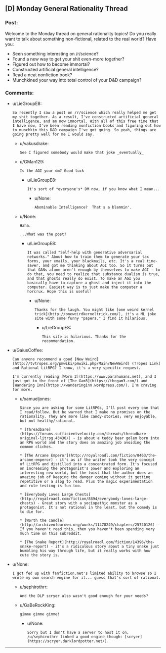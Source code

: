 ## [D] Monday General Rationality Thread

### Post:

Welcome to the Monday thread on general rationality topics!  Do you really want to talk about something non-fictional, related to the real world?  Have you:

* Seen something interesting on /r/science?
* Found a new way to get your shit even-more together?
* Figured out how to become immortal?
* Constructed artificial general intelligence?
* Read a neat nonfiction book?
* Munchkined your way into total control of your D&D campaign?


### Comments:

- u/LieGroupE8:
  ```
  So recently I saw a post on /r/science which really helped me get my shit together. As a result, I've constructed artificial general intelligence, and am now immortal. With all of this free time that I have now, I've been reading nonfiction books and figuring out how to munchkin this D&D campaign I've got going. So yeah, things are going pretty well for me I would say.
  ```

  - u/vakusdrake:
    ```
    See I figured somebody would make that joke _eventually_
    ```

  - u/GMan129:
    ```
    Is the AGI your dm? Good luck
    ```

    - u/LieGroupE8:
      ```
      It's sort of *everyone's* DM now, if you know what I mean...
      ```

      - u/None:
        ```
        Abominable Intelligence?  That's a blammin'.
        ```

  - u/None:
    ```
    Haha.

    ...What was the post?
    ```

    - u/LieGroupE8:
      ```
      It was called "Self-help with generative adversarial networks." About how to train them to generate your tax forms, your emails, your blackmails, etc. It's a real time-saver, and got me thinking about AGI too. So it turns out that GANs alone aren't enough by themselves to make AGI - to do that, you need to realize that substance dualism is true, and that ghosts really do exist. To make an AGI you basically have to capture a ghost and inject it into the computer. Easiest way is to just make the computer a horcrux. Hope this is useful!
      ```

      - u/None:
        ```
        Thanks for the laugh. You might like [one weird kernel trick](http://oneweirdkerneltrick.com/), it's a ML joke site with some funny "papers." I find it hilarious.
        ```

        - u/LieGroupE8:
          ```
          This site is hilarious. Thanks for the recommendation.
          ```

- u/GaiusCoffee:
  ```
  Can anyone recommend a good [New Weird](http://tvtropes.org/pmwiki/pmwiki.php/Main/NewWeird) (Tropes Link) and Rational LitRPG? I know, it's a very specific request.

  I'm currently reading [Worm 2](https://www.parahumans.net), and I just got to the front of [The Gam3](https://thegam3.com/) and [Wandering Inn](https://wanderinginn.wordpress.com/). I'm craving for more.
  ```

  - u/xamueljones:
    ```
    Since you are asking for some LitRPGs, I'll post every one that I read/follow. But be warned that I make no promises on the rationality. They are more like candy-stories; very enjoyable, but not healthy/rational.

    * [Threadbare](https://forums.sufficientvelocity.com/threads/threadbare-original-litrpg.43430/) - is about a teddy bear golem born into an RPG world and the story does an amazing job avoiding the common cliches.

    * [The Arcane Emperor](http://royalroadl.com/fiction/8463/the-arcane-emperor) - it's as if the writer took the very concept of LitRPG and distilled into a concentrated form. It's focused on increasing the protagonist's power and exploring an interesting new world, but the twist that the author does an amazing job of keeping the danger coming without it getting repetitive or a slog to read. Plus the magic experimentation and rule testing is fun too.

    * [Everybody Loves Large Chests](http://royalroadl.com/fiction/8894/everybody-loves-large-chests) - Great story with a sociopathic monster as a protagonist. It's not rational in the least, but the comedy is to die for.

    * [Worth the Candle](http://archiveofourown.org/works/11478249/chapters/25740126) - If you haven't read this, then you haven't been spending very much time on this subreddit.

    * [The Snake Report](http://royalroadl.com/fiction/14396/the-snake-report) - it's a ridiculous story about a tiny snake just bumbling his way through life, but it really works with how cute the story is.
    ```

- u/None:
  ```
  I got fed up with fanfiction.net's limited ability to browse so I wrote my own search engine for it... guess that's sort of rational.
  ```

  - u/sephirothrr:
    ```
    And the DLP scryer also wasn't good enough for your needs?
    ```

  - u/GaBeRockKing:
    ```
    gimme gimme gimme!
    ```

    - u/None:
      ```
      Sorry but I don't have a server to host it on. /u/sephirothrr linked a good engine though: [scryer](https://scryer.darklordpotter.net/).
      ```

---

